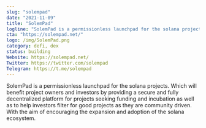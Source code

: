 ```yaml
---
slug: "solempad"
date: "2021-11-09"
title: "SolemPad"
logline: "SolemPad is a permissionless launchpad for the solana projects. Which will benefit project owners and investors by providing a secure and fully decentralized platform for projects seeking funding and incubation as well as to help investors filter for good projects as they are community driven. With the aim of encouraging the expansion and adoption of the solana ecosystem."
cta: "https://solempad.net/"
logo: /img/SolemPad.png
category: defi, dex
status: building
Website: https://solempad.net/
Twitter: https://twitter.com/solempad
Telegram: https://t.me/solempad
---
```


SolemPad is a permissionless launchpad for the solana projects. Which will benefit project owners and investors by providing a secure and fully decentralized platform for projects seeking funding and incubation as well as to help investors filter for good projects as they are community driven. With the aim of encouraging the expansion and adoption of the solana ecosystem.
